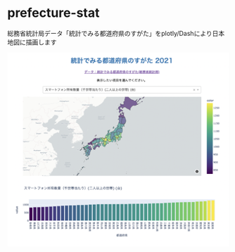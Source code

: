 # prefecture-stat
総務省統計局データ「統計でみる都道府県のすがた」をplotly/Dashにより日本地図に描画します

![thumbnail](./thumbnail.png "thumbnail")
